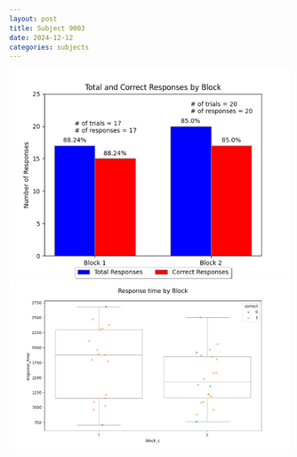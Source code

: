 ```yaml
---
layout: post
title: Subject 9003
date: 2024-12-12
categories: subjects
---
```


![](data/9003/run-3/9003_ATS_responses.png)
![](data/9003/run-3/9003_ATS_rt.png)
